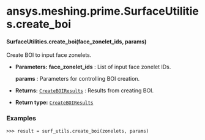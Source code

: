 <a id="ansys-meshing-prime-surfaceutilities-create-boi"></a>

# ansys.meshing.prime.SurfaceUtilities.create_boi

<a id="ansys.meshing.prime.SurfaceUtilities.create_boi"></a>

#### SurfaceUtilities.create_boi(face_zonelet_ids, params)

Create BOI to input face zonelets.

* **Parameters:**
  **face_zonelet_ids**
  : List of input face zonelet IDs.

  **params**
  : Parameters for controlling BOI creation.
* **Returns:**
  [`CreateBOIResults`](ansys.meshing.prime.CreateBOIResults.md#ansys.meshing.prime.CreateBOIResults)
  : Results from creating BOI.
* **Return type:**
  [`CreateBOIResults`](ansys.meshing.prime.CreateBOIResults.md#ansys.meshing.prime.CreateBOIResults)

### Examples

```pycon
>>> result = surf_utils.create_boi(zonelets, params)
```

<!-- !! processed by numpydoc !! -->
